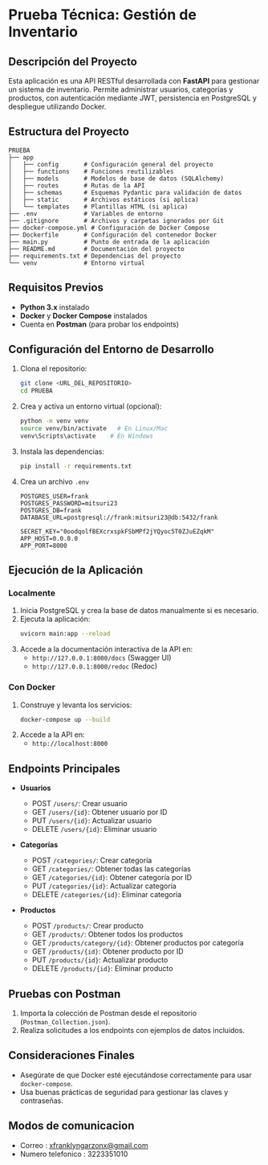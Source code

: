 # Prueba Técnica: Gestión de Inventario

## Descripción del Proyecto

Esta aplicación es una API RESTful desarrollada con **FastAPI** para gestionar un sistema de inventario. Permite administrar usuarios, categorías y productos, con autenticación mediante JWT, persistencia en PostgreSQL y despliegue utilizando Docker.

## Estructura del Proyecto

```
PRUEBA
├── app
│   ├── config       # Configuración general del proyecto
│   ├── functions    # Funciones reutilizables
│   ├── models       # Modelos de base de datos (SQLAlchemy)
│   ├── routes       # Rutas de la API
│   ├── schemas      # Esquemas Pydantic para validación de datos
│   ├── static       # Archivos estáticos (si aplica)
│   └── templates    # Plantillas HTML (si aplica)
├── .env             # Variables de entorno
├── .gitignore       # Archivos y carpetas ignorados por Git
├── docker-compose.yml # Configuración de Docker Compose
├── Dockerfile       # Configuración del contenedor Docker
├── main.py          # Punto de entrada de la aplicación
├── README.md        # Documentación del proyecto
├── requirements.txt # Dependencias del proyecto
└── venv             # Entorno virtual
```

## Requisitos Previos

- **Python 3.x** instalado
- **Docker** y **Docker Compose** instalados
- Cuenta en **Postman** (para probar los endpoints)

## Configuración del Entorno de Desarrollo

1. Clona el repositorio:
   ```bash
   git clone <URL_DEL_REPOSITORIO>
   cd PRUEBA
   ```
2. Crea y activa un entorno virtual (opcional):
   ```bash
   python -m venv venv
   source venv/bin/activate   # En Linux/Mac
   venv\Scripts\activate    # En Windows
   ```
3. Instala las dependencias:
   ```bash
   pip install -r requirements.txt
   ```
4. Crea un archivo `.env`

   ```env
   POSTGRES_USER=frank
   POSTGRES_PASSWORD=mitsuri23
   POSTGRES_DB=frank
   DATABASE_URL=postgresql://frank:mitsuri23@db:5432/frank

   SECRET_KEY="0oodqolfBEXcrxspkFSbMPf2jYQyoc5T0ZJuEZqkM"
   APP_HOST=0.0.0.0
   APP_PORT=8000
   ```

## Ejecución de la Aplicación

### Localmente

1. Inicia PostgreSQL y crea la base de datos manualmente si es necesario.
2. Ejecuta la aplicación:
   ```bash
   uvicorn main:app --reload
   ```
3. Accede a la documentación interactiva de la API en:
   - `http://127.0.0.1:8000/docs` (Swagger UI)
   - `http://127.0.0.1:8000/redoc` (Redoc)

### Con Docker

1. Construye y levanta los servicios:
   ```bash
   docker-compose up --build
   ```
2. Accede a la API en:
   - `http://localhost:8000`

## Endpoints Principales

- **Usuarios**

  - POST `/users/`: Crear usuario
  - GET `/users/{id}`: Obtener usuario por ID
  - PUT `/users/{id}`: Actualizar usuario
  - DELETE `/users/{id}`: Eliminar usuario

- **Categorías**

  - POST `/categories/`: Crear categoría
  - GET `/categories/`: Obtener todas las categorías
  - GET `/categories/{id}`: Obtener categoría por ID
  - PUT `/categories/{id}`: Actualizar categoría
  - DELETE `/categories/{id}`: Eliminar categoría

- **Productos**
  - POST `/products/`: Crear producto
  - GET `/products/`: Obtener todos los productos
  - GET `/products/category/{id}`: Obtener productos por categoría
  - GET `/products/{id}`: Obtener producto por ID
  - PUT `/products/{id}`: Actualizar producto
  - DELETE `/products/{id}`: Eliminar producto

## Pruebas con Postman

1. Importa la colección de Postman desde el repositorio (`Postman_Collection.json`).
2. Realiza solicitudes a los endpoints con ejemplos de datos incluidos.

## Consideraciones Finales

- Asegúrate de que Docker esté ejecutándose correctamente para usar `docker-compose`.
- Usa buenas prácticas de seguridad para gestionar las claves y contraseñas.

## Modos de comunicacion

- Correo : xfranklyngarzonx@gmail.com
- Numero telefonico : 3223351010
